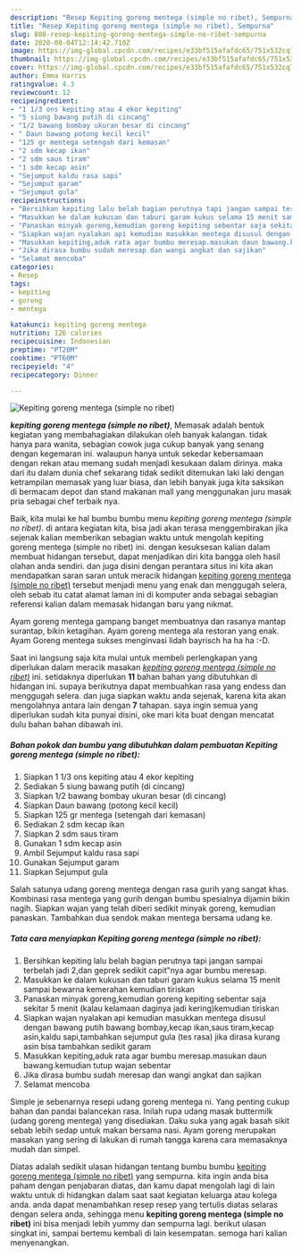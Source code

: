 ```yaml
---
description: "Resep Kepiting goreng mentega (simple no ribet), Sempurna"
title: "Resep Kepiting goreng mentega (simple no ribet), Sempurna"
slug: 808-resep-kepiting-goreng-mentega-simple-no-ribet-sempurna
date: 2020-08-04T12:14:42.710Z
image: https://img-global.cpcdn.com/recipes/e33bf515afafdc65/751x532cq70/kepiting-goreng-mentega-simple-no-ribet-foto-resep-utama.jpg
thumbnail: https://img-global.cpcdn.com/recipes/e33bf515afafdc65/751x532cq70/kepiting-goreng-mentega-simple-no-ribet-foto-resep-utama.jpg
cover: https://img-global.cpcdn.com/recipes/e33bf515afafdc65/751x532cq70/kepiting-goreng-mentega-simple-no-ribet-foto-resep-utama.jpg
author: Emma Harris
ratingvalue: 4.3
reviewcount: 12
recipeingredient:
- "1 1/3 ons kepiting atau 4 ekor kepiting"
- "5 siung bawang putih di cincang"
- "1/2 bawang bombay ukuran besar di cincang"
- " Daun bawang potong kecil kecil"
- "125 gr mentega setengah dari kemasan"
- "2 sdm kecap ikan"
- "2 sdm saus tiram"
- "1 sdm kecap asin"
- "Sejumput kaldu rasa sapi"
- "Sejumput garam"
- "Sejumput gula"
recipeinstructions:
- "Bersihkan kepiting lalu belah bagian perutnya tapi jangan sampai terbelah jadi 2,dan geprek sedikit capit&#34;nya agar bumbu meresap."
- "Masukkan ke dalam kukusan dan taburi garam kukus selama 15 menit sampai bewarna kemerahan kemudian tiriskan"
- "Panaskan minyak goreng,kemudian goreng kepiting sebentar saja sekitar 5 menit (kalau kelamaan daginya jadi kering)kemudian tiriskan"
- "Siapkan wajan nyalakan api kemudian masukkan mentega disusul dengan bawang putih bawang bombay,kecap ikan,saus tiram,kecap asin,kaldu sapi,tambahkan sejumput gula (tes rasa) jika dirasa kurang asin bisa tambahkan sedikit garam"
- "Masukkan kepiting,aduk rata agar bumbu meresap.masukan daun bawang.kemudian tutup wajan sebentar"
- "Jika dirasa bumbu sudah meresap dan wangi angkat dan sajikan"
- "Selamat mencoba"
categories:
- Resep
tags:
- kepiting
- goreng
- mentega

katakunci: kepiting goreng mentega 
nutrition: 126 calories
recipecuisine: Indonesian
preptime: "PT20M"
cooktime: "PT60M"
recipeyield: "4"
recipecategory: Dinner

---
```



![Kepiting goreng mentega (simple no ribet)](https://img-global.cpcdn.com/recipes/e33bf515afafdc65/751x532cq70/kepiting-goreng-mentega-simple-no-ribet-foto-resep-utama.jpg)

<b><i>kepiting goreng mentega (simple no ribet)</i></b>, Memasak adalah bentuk kegiatan yang membahagiakan dilakukan oleh banyak kalangan. tidak hanya para wanita, sebagian cowok juga cukup banyak yang senang dengan kegemaran ini. walaupun hanya untuk sekedar kebersamaan dengan rekan atau memang sudah menjadi kesukaan dalam dirinya. maka dari itu dalam dunia chef sekarang tidak sedikit ditemukan laki laki dengan ketrampilan memasak yang luar biasa, dan lebih banyak juga kita saksikan di bermacam depot dan stand makanan mall yang menggunakan juru masak pria sebagai chef terbaik nya.

Baik, kita mulai ke hal bumbu bumbu menu <i>kepiting goreng mentega (simple no ribet)</i>. di antara kegiatan kita, bisa jadi akan terasa menggembirakan jika sejenak kalian memberikan sebagian waktu untuk mengolah kepiting goreng mentega (simple no ribet) ini. dengan kesuksesan kalian dalam membuat hidangan tersebut, dapat menjadikan diri kita bangga oleh hasil olahan anda sendiri. dan juga disini dengan perantara situs ini kita akan mendapatkan saran saran untuk meracik hidangan <u>kepiting goreng mentega (simple no ribet)</u> tersebut menjadi menu yang enak dan menggugah selera, oleh sebab itu catat alamat laman ini di komputer anda sebagai sebagian referensi kalian dalam memasak hidangan baru yang nikmat.

Ayam goreng mentega gampang banget membuatnya dan rasanya mantap surantap, bikin ketagihan. Ayam goreng mentega ala restoran yang enak. Ayam Goreng mentega sukses menginvasi lidah bayrisch ha ha ha :-D.


Saat ini langsung saja kita mulai untuk membeli perlengkapan yang diperlukan dalam meracik masakan <u><i>kepiting goreng mentega (simple no ribet)</i></u> ini. setidaknya diperlukan <b>11</b> bahan bahan yang dibutuhkan di hidangan ini. supaya berikutnya dapat membuahkan rasa yang endess dan menggugah selera. dan juga siapkan waktu anda sejenak, karena kita akan mengolahnya antara lain dengan <b>7</b> tahapan. saya ingin semua yang diperlukan sudah kita punyai disini, oke mari kita buat dengan mencatat dulu bahan bahan dibawah ini.

<!--inarticleads1-->

##### Bahan pokok dan bumbu yang dibutuhkan dalam pembuatan Kepiting goreng mentega (simple no ribet):

1. Siapkan 1 1/3 ons kepiting atau 4 ekor kepiting
1. Sediakan 5 siung bawang putih (di cincang)
1. Siapkan 1/2 bawang bombay ukuran besar (di cincang)
1. Siapkan  Daun bawang (potong kecil kecil)
1. Siapkan 125 gr mentega (setengah dari kemasan)
1. Sediakan 2 sdm kecap ikan
1. Siapkan 2 sdm saus tiram
1. Gunakan 1 sdm kecap asin
1. Ambil Sejumput kaldu rasa sapi
1. Gunakan Sejumput garam
1. Siapkan Sejumput gula


Salah satunya udang goreng mentega dengan rasa gurih yang sangat khas. Kombinasi rasa mentega yang gurih dengan bumbu spesialnya dijamin bikin nagih. Siapkan wajan yang telah diberi sedikit minyak goreng, kemudian panaskan. Tambahkan dua sendok makan mentega bersama udang ke. 

<!--inarticleads2-->

##### Tata cara menyiapkan Kepiting goreng mentega (simple no ribet):

1. Bersihkan kepiting lalu belah bagian perutnya tapi jangan sampai terbelah jadi 2,dan geprek sedikit capit&#34;nya agar bumbu meresap.
1. Masukkan ke dalam kukusan dan taburi garam kukus selama 15 menit sampai bewarna kemerahan kemudian tiriskan
1. Panaskan minyak goreng,kemudian goreng kepiting sebentar saja sekitar 5 menit (kalau kelamaan daginya jadi kering)kemudian tiriskan
1. Siapkan wajan nyalakan api kemudian masukkan mentega disusul dengan bawang putih bawang bombay,kecap ikan,saus tiram,kecap asin,kaldu sapi,tambahkan sejumput gula (tes rasa) jika dirasa kurang asin bisa tambahkan sedikit garam
1. Masukkan kepiting,aduk rata agar bumbu meresap.masukan daun bawang.kemudian tutup wajan sebentar
1. Jika dirasa bumbu sudah meresap dan wangi angkat dan sajikan
1. Selamat mencoba


Simple je sebenarnya resepi udang goreng mentega ni. Yang penting cukup bahan dan pandai balancekan rasa. Inilah rupa udang masak buttermilk (udang goreng mentega) yang disediakan. Daku suka yang agak basah sikit sebab lebih sedap untuk makan bersama nasi. Ayam goreng merupakan masakan yang sering di lakukan di rumah tangga karena cara memasaknya mudah dan simpel. 

Diatas adalah sedikit ulasan hidangan tentang bumbu bumbu <u>kepiting goreng mentega (simple no ribet)</u> yang sempurna. kita ingin anda bisa paham dengan penjabaran diatas, dan kamu dapat mengolah lagi di lain waktu untuk di hidangkan dalam saat saat kegiatan keluarga atau kolega anda. anda dapat menambahkan resep resep yang tertulis diatas selaras dengan selera anda, sehingga menu <b>kepiting goreng mentega (simple no ribet)</b> ini bisa menjadi lebih yummy dan sempurna lagi. berikut ulasan singkat ini, sampai bertemu kembali di lain kesempatan. semoga hari kalian menyenangkan.
